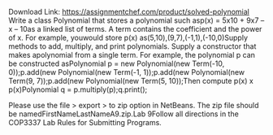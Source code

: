 Download Link: https://assignmentchef.com/product/solved-polynomial
<br>
Write a class Polynomial that stores a polynomial such asp(x) = 5x10 + 9x7 – x – 10as a linked list of terms. A term contains the coefficient and the power of x. For example, youwould store p(x) as(5,10),(9,7),(-1,1),(-10,0)Supply methods to add, multiply, and print polynomials. Supply a constructor that makes apolynomial from a single term. For example, the polynomial p can be constructed asPolynomial p = new Polynomial(new Term(-10, 0));p.add(new Polynomial(new Term(-1, 1));p.add(new Polynomial(new Term(9, 7));p.add(new Polynomial(new Term(5, 10));Then compute p(x) x p(x)Polynomial q = p.multiply(p);q.print();

Please use the file &gt; export &gt; to zip option in NetBeans. The zip file should be namedFirstNameLastNameA9.zip.Lab 9Follow all directions in the COP3337 Lab Rules for Submitting Programs.